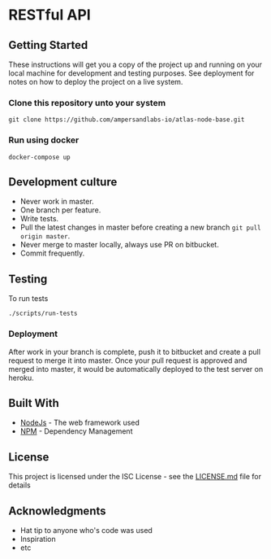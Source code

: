 
# RESTful API

## Getting Started

These instructions will get you a copy of the project up and running on your local machine for development and testing purposes. See deployment for notes on how to deploy the project on a live system.

### Clone this repository unto your system

```
git clone https://github.com/ampersandlabs-io/atlas-node-base.git
```

### Run using docker

```
docker-compose up
```
 

## Development culture

* Never work in master.
* One branch per feature.
* Write tests.
* Pull the latest changes in master before creating a new branch ```git pull origin master```.
* Never merge to master locally, always use PR on bitbucket.
* Commit frequently.

## Testing

To run tests

```
./scripts/run-tests
```

### Deployment

After work in your branch is complete, push it to bitbucket and create a pull request to merge it into master. 
Once your pull request is approved and merged into master, it would be automatically deployed to the test server on heroku.

## Built With

* [NodeJs](https://nodejs.org/) - The web framework used
* [NPM](https://npmjs.com/) - Dependency Management


## License

This project is licensed under the ISC License - see the [LICENSE.md](LICENSE.md) file for details

## Acknowledgments

* Hat tip to anyone who's code was used
* Inspiration
* etc

